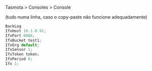 Tasmota > Consoles > Console

(tudo numa linha, caso o copy-paste não funcione adequadamente)

```js
BackLog 
IfxHost 10.1.0.91; 
IfxPort 8086; 
IfxBucket test1; 
IfxOrg default; 
IfxSensor 1; 
IfxToken token; 
IfxPeriod 0; 
Ifx 1; 
```

